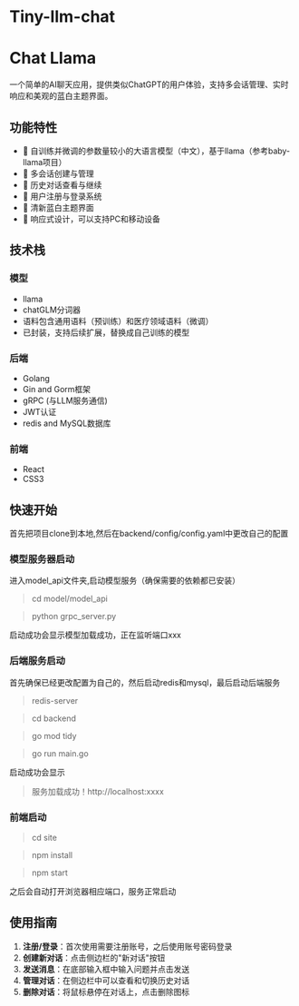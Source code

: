 # Tiny-llm-chat

# Chat Llama

一个简单的AI聊天应用，提供类似ChatGPT的用户体验，支持多会话管理、实时响应和美观的蓝白主题界面。

## 功能特性

- 🤖 自训练并微调的参数量较小的大语言模型（中文），基于llama（参考baby-llama项目）
- 💬 多会话创建与管理
- 🔄 历史对话查看与继续
- 👤 用户注册与登录系统
- 🎨 清新蓝白主题界面
- 📱 响应式设计，可以支持PC和移动设备

## 技术栈

### 模型
- llama
- chatGLM分词器
- 语料包含通用语料（预训练）和医疗领域语料（微调）
- 已封装，支持后续扩展，替换成自己训练的模型

### 后端
- Golang
- Gin and Gorm框架
- gRPC (与LLM服务通信)
- JWT认证
- redis and MySQL数据库

### 前端
- React 
- CSS3

## 快速开始

首先把项目clone到本地,然后在backend/config/config.yaml中更改自己的配置

### 模型服务器启动
进入model_api文件夹,启动模型服务（确保需要的依赖都已安装）
>cd model/model_api

>python grpc_server.py

启动成功会显示模型加载成功，正在监听端口xxx

### 后端服务启动
首先确保已经更改配置为自己的，然后启动redis和mysql，最后启动后端服务
>redis-server

>cd backend

>go mod tidy

>go run main.go

启动成功会显示

>服务加载成功！http://localhost:xxxx

### 前端启动
>cd site

>npm install

>npm start

之后会自动打开浏览器相应端口，服务正常启动

## 使用指南

1. **注册/登录**：首次使用需要注册账号，之后使用账号密码登录
2. **创建新对话**：点击侧边栏的"新对话"按钮
3. **发送消息**：在底部输入框中输入问题并点击发送
4. **管理对话**：在侧边栏中可以查看和切换历史对话
5. **删除对话**：将鼠标悬停在对话上，点击删除图标
